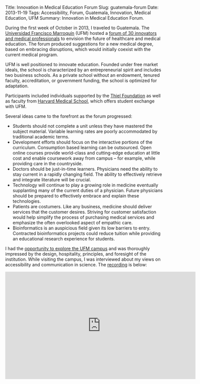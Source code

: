 Title: Innovation in Medical Education Forum
Slug: guatemala-forum
Date: 2013-11-19
Tags: Accessibility, Forum, Guatemala, Innovation, Medical Education, UFM
Summary: Innovation in Medical Education Forum.

During the first week of October in 2013, I traveled to Guatemala. The [Universidad Francisco Marroquín](https://www.ufm.edu/index.php/Portal "Universidad Francisco Marroquin Homepage") (UFM) hosted a [forum of 30 innovators and medical professionals](http://noticias.ufm.edu/index.php?title=Innovation_in_Medical_Education_Forum%2C_en_la_UFM "Innovation_in_Medical_Education_Forum%2C_en_la_UFM") to envision the future of healthcare and medical education. The forum produced suggestions for a new medical degree, based on embracing disruptions, which would initially coexist with the current medical program.

UFM is well positioned to innovate education. Founded under free market ideals, the school is characterized by an entrepreneurial spirit and includes two business schools. As a private school without an endowment, tenured faculty, accreditation, or government funding, the school is optimized for adaptation.

Participants included individuals supported by the [Thiel Foundation](http://thielfoundation.org/ "Thiel Foundation Homepage") as well as faculty from [Harvard Medical School](http://hms.harvard.edu/ "Harvard Medical School Homepage"), which offers student exchange with UFM.

Several ideas came to the forefront as the forum progressed:

*   Students should not complete a unit unless they have mastered the subject material. Variable learning rates are poorly accommodated by traditional academic terms.
*   Development efforts should focus on the interactive portions of the curriculum. Consumption based learning can be outsourced. Open online courses provide world-class and cutting-edge education at little cost and enable coursework away from campus – for example, while providing care in the countryside.
*   Doctors should be just-in-time learners. Physicians need the ability to stay current in a rapidly changing field. The ability to effectively retrieve and integrate literature will be crucial.
*   Technology will continue to play a growing role in medicine eventually supplanting many of the current duties of a physician. Future physicians should be prepared to effectively embrace and explain these technologies.
*   Patients are costumers. Like any business, medicine should deliver services that the customer desires. Striving for customer satisfaction would help simplify the process of purchasing medical services and emphasize the often overlooked aspect of empathic care.
*   Bioinformatics is an auspicious field given its low barriers to entry. Contracted bioinformatics projects could reduce tuition while providing an educational research experience for students.

I had the [opportunity to explore the UFM campus](http://noticias.ufm.edu/index.php?title=Cientificos_y_emprendedores_en_la_UFM "Cientificos_y_emprendedores_en_la_UFM") and was thoroughly impressed by the design, hospitality, principles, and foresight of the institution. While visiting the campus, I was interviewed about my views on accessibility and communication in science. The [recording](http://newmedia.ufm.edu/himmelsteinaccessibilityscience "UFM NewMedia Interview Page") is below:

<iframe width="604" height="340" src="http://www.youtube.com/embed/twZJCFTFE2g?feature=oembed" frameborder="0" allowfullscreen></iframe>
